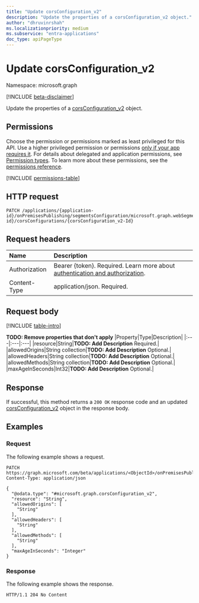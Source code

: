 ```yaml
---
title: "Update corsConfiguration_v2"
description: "Update the properties of a corsConfiguration_v2 object."
author: "dhruvinrshah"
ms.localizationpriority: medium
ms.subservice: "entra-applications"
doc_type: apiPageType
---
```


# Update corsConfiguration_v2

Namespace: microsoft.graph

[!INCLUDE [beta-disclaimer](../../includes/beta-disclaimer.md)]

Update the properties of a [corsConfiguration_v2](../resources/corsconfiguration_v2.md) object.

## Permissions

Choose the permission or permissions marked as least privileged for this API. Use a higher privileged permission or permissions [only if your app requires it](/graph/permissions-overview#best-practices-for-using-microsoft-graph-permissions). For details about delegated and application permissions, see [Permission types](/graph/permissions-overview#permission-types). To learn more about these permissions, see the [permissions reference](/graph/permissions-reference).

<!-- {
  "blockType": "permissions",
  "name": "corsconfiguration_v2-update-permissions"
}
-->
[!INCLUDE [permissions-table](../includes/permissions/corsconfiguration_v2-update-permissions.md)]

## HTTP request

<!-- {
  "blockType": "ignored"
}
-->
``` http
PATCH /applications/{application-id}/onPremisesPublishing/segmentsConfiguration/microsoft.graph.webSegmentConfiguration/applicationSegments/{applicationSegment-id}/corsConfigurations/{corsConfiguration_v2-Id}
```

## Request headers

|Name|Description|
|:---|:---|
|Authorization|Bearer {token}. Required. Learn more about [authentication and authorization](/graph/auth/auth-concepts).|
|Content-Type|application/json. Required.|

## Request body

[!INCLUDE [table-intro](../../includes/update-property-table-intro.md)]


**TODO: Remove properties that don't apply**
|Property|Type|Description|
|:---|:---|:---|
|resource|String|**TODO: Add Description** Required.|
|allowedOrigins|String collection|**TODO: Add Description** Optional.|
|allowedHeaders|String collection|**TODO: Add Description** Optional.|
|allowedMethods|String collection|**TODO: Add Description** Optional.|
|maxAgeInSeconds|Int32|**TODO: Add Description** Optional.|



## Response

If successful, this method returns a `200 OK` response code and an updated [corsConfiguration_v2](../resources/corsconfiguration_v2.md) object in the response body.

## Examples

### Request

The following example shows a request.
<!-- {
  "blockType": "request",
  "name": "update_corsconfiguration_v2"
}
-->
``` http
PATCH https://graph.microsoft.com/beta/applications/<ObjectId>/onPremisesPublishing/segmentsConfiguration/microsoft.graph.webSegmentConfiguration/applicationSegments/<segmentid>/corsConfigurations/<id>
Content-Type: application/json

{
  "@odata.type": "#microsoft.graph.corsConfiguration_v2",
  "resource": "String",
  "allowedOrigins": [
    "String"
  ],
  "allowedHeaders": [
    "String"
  ],
  "allowedMethods": [
    "String"
  ],
  "maxAgeInSeconds": "Integer"
}
```


### Response

The following example shows the response.
<!-- {
  "blockType": "response",
  "truncated": true
}
-->
``` http
HTTP/1.1 204 No Content
```

